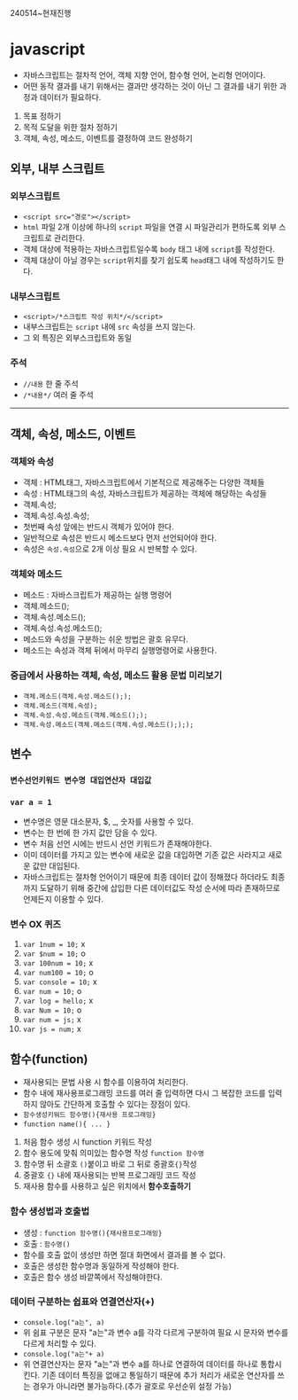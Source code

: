 240514~현재진행
# javascript
* 자바스크립트는 절차적 언어, 객체 지향 언어, 함수형 언어, 논리형 언어이다.
* 어떤 동작 결과를 내기 위해서는 결과만 생각하는 것이 아닌 그 결과를 내기 위한 과정과 데이터가 필요하다.
1. 목표 정하기
2. 목적 도달을 위한 절차 정하기
3. 객체, 속성, 메소드, 이벤트를 결정하여 코드 완성하기
## 외부, 내부 스크립트
### 외부스크립트
* `<script src="경로"></script>`
* `html` 파일 2개 이상에 하나의 `script` 파일을 연결 시 파일관리가 편하도록 외부 스크립트로 관리한다.
* 객체 대상에 적용하는 자바스크립트일수록 `body` 태그 내에 `script`를 작성한다.
* 객체 대상이 아닐 경우는 `script`위치를 찾기 쉽도록 `head`태그 내에 작성하기도 한다.
### 내부스크립트
* `<script>/*스크립트 작성 위치*/</script>`
* 내부스크립트는 `script` 내에 `src` 속성을 쓰지 않는다.
* 그 외 특징은 외부스크립트와 동일
### 주석
* `//내용` 한 줄 주석
* `/*내용*/` 여러 줄 주석
--------------------------
## 객체, 속성, 메소드, 이벤트
### 객체와 속성
* 객체 : HTML태그, 자바스크립트에서 기본적으로 제공해주는 다양한 객체들
* 속성 : HTML태그의 속성, 자바스크립트가 제공하는 객체에 해당하는 속성들
* 객체.속성;
* 객체.속성.속성.속성;
* 첫번째 속성 앞에는 반드시 객체가 있어야 한다.
* 일반적으로 속성은 반드시 메소드보다 먼저 선언되어야 한다.
* 속성은 `속성.속성`으로 2개 이상 필요 시 반복할 수 있다.
### 객체와 메소드
* 메소드 : 자바스크립트가 제공하는 실행 명령어
* 객체.메소드();
* 객체.속성.메소드();
* 객체.속성.속성.메소드();
* 메소드와 속성을 구분하는 쉬운 방법은 괄호 유무다.
* 메소드는 속성과 객체 뒤에서 마무리 실행명령어로 사용한다.
### 중급에서 사용하는 객체, 속성, 메소드 활용 문법 미리보기
* `객체.메소드(객체.속성.메소드(););`
* `객체.메소드(객체.속성);`
* `객체.속성.속성.메소드(객체.메소드(););`
* `객체.속성.메소드(객체.메소드(객체.속성.메소드();););`
## 변수
### `변수선언키워드 변수명 대입연산자 대입값`
### `var a = 1`
* 변수명은 영문 대소문자, $, _, 숫자를 사용할 수 있다.
* 변수는 한 번에 한 가지 값만 담을 수 있다.
* 변수 처음 선언 시에는 반드시 선언 키워드가 존재해야한다.
* 이미 데이터를 가지고 있는 변수에 새로운 값을 대입하면 기존 값은 사라지고 새로운 값만 대입된다.
* 자바스크립트는 절차형 언어이기 때문에 최종 데이터 값이 정해졌다 하더라도 최종까지 도달하기 위해 중간에 삽입한 다른 데이터값도 작성 순서에 따라 존재하므로 언제든지 이용할 수 있다.
### 변수 OX 퀴즈
1. `var 1num = 10;` x
2. `var $num = 10;` o
3. `var 100num = 10;` x
4. `var num100 = 10;` o
5. `var console = 10;` x
6. `var num = 10;` o
7. `var log = hello;` x
8. `var Num = 10;` o
9. `var num = js;` x
10. `var js = num;` x
## 함수(function)
* 재사용되는 문법 사용 시 함수를 이용하여 처리한다.
* 함수 내에 재사용프로그래밍 코드를 여러 줄 입력하면 다시 그 복잡한 코드를 입력하지 않아도 간단하게 호출할 수 있다는 장점이 있다.
* `함수생성키워드 함수명(){재사용 프로그래밍}`
* `function name(){ ... }`
1. 처음 함수 생성 시 function 키워드 작성
2. 함수 용도에 맞춰 의미있는 함수명 작성 `function 함수명`
3. 함수명 뒤 소괄호 `()`붙이고 바로 그 뒤로 중괄호`{}`작성
4. 중괄호 `{}` 내에 재사용되는 반복 프로그래밍 코드 작성
5. 재사용 함수를 사용하고 싶은 위치에서 **함수호출하기**
### 함수 생성법과 호출법
* 생성 :  `function 함수명(){재사용프로그래밍}`
* 호출 : `함수명()`
* 함수를 호출 없이 생성만 하면 절대 화면에서 결과를 볼 수 없다.
* 호출은 생성한 함수명과 동일하게 작성해야 한다.
* 호출은 함수 생성 바깥쪽에서 작성해야한다.
### 데이터 구분하는 쉽표와 연결연산자(+)
* `console.log("a는", a)`
* 위 쉼표 구분은 문자 "a는"과 변수 a를 각각 다르게 구분하여 필요 시 문자와 변수를 다르게 처리할 수 있다.
* `console.log("a는"+ a)`
* 위 연결연산자는 문자 "a는"과 변수 a를 하나로 연결하여 데이터를 하나로 통합시킨다. 기존 데이터 특징을 없애고 통일하기 때문에 추가 처리가 새로운 연산자를 쓰는 경우가 아니라면 불가능하다.(추가 괄호로 우선순위 설정 가능)